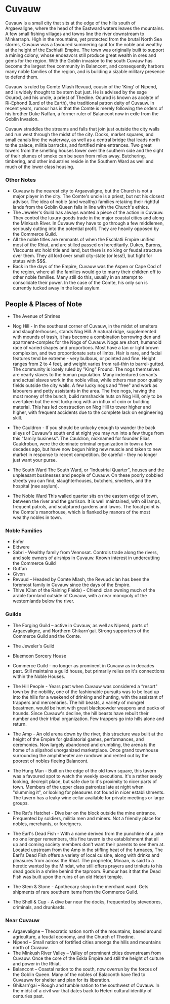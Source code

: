 # Cuvauw
Cuvauw is a small city that sits at the edge of the hills south of Argaevaligne, where the head of the Eastward waters leaves the mountains. A few small fishing villages and towns line the river downstream to Minkarraph. High in the mountains, yet protected from the brutal North Sea storms, Cuvauw was a favoured summering spot for the noble and wealthy at the height of the Eschlatli Empire. The town was originally built to support a mining colony, whose endeavors still produce great wealth in ores and gems for the region. With the Goblin invasion to the south Cuvauw has become the largest free community in Balancont, and consequently harbors many noble families of the region, and is building a sizable military presence to defend them.

Cuvauw is ruled by Comte Mlash Revuud, cousin of the 'King' of Nipend, and is widely thought to be stern but just. He is advised by the sage Ocurod, and his uncle, a priest of Thedine. Ocurod is known as acolyte of Ri-Ephond (Lord of the Earth), the traditional patron deity of Cuvauw. In recent years, rumour has is that the Comte is merely following the orders of his brother Duke Naffan, a former ruler of Balancont now in exile from the Goblin Invasion.

Cuvauw straddles the streams and falls that join just outside the city walls and run west through the midst of the city. Docks, market squares, and small canals line the waterway, as well as a central bridge that leads north to the palace, militia barracks, and fortified mine entrances. Two great towers from the smelting houses tower over the southern side and the sight of their plumes of smoke can be seen from miles away. Butchering, timbering, and other industries reside in the Southern Ward as well and much of the lower class housing.

### Other Notes

* Cuvauw is the nearest city to Argaevaligne, but the Church is not a major player in the city. The Comte's uncle is a priest, but not his closest advisor. The idea of noble (and wealthy) families retaking their rightful lands from the Goblin Queen falls in line with the Church's ethics.
* The Jeweler's Guild has always wanted a piece of the action in Cuvauw. They control the luxury goods trade in the major coastal cities and along the Minkush River. In Cuvauw they have to go through a few middlemen, seriously cutting into the potential profit. They are heavily opposed by the Commerce Guild.
* All the noble titles are remnants of when the Eschlatli Empire unified most of the Rhiat, and are stilled passed on hereditarily. Dukes, Barons, Viscounts etc hold title and land, but there is no king or feudal structure over them. They all lord over small city-state (or less!), but fight for status with $$$.
* Back in the days of the Empire, Cuvauw was the Aspen or Cape Cod of the region, where all the families would go to marry their children off to other noble families. Many still do this, usually in an attempt to consolidate their power. In the case of the Comte, his only son is currently tucked away in the local asylum.

## People & Places of Note
* The Avenue of Shrines

* Nog Hill - In the southeast corner of Cuvauw, in the midst of smelters and slaughterhouses, stands Nog Hill. A natural ridge, supplemented with mounds of trash, it has become a combination borrowing den and apartment-complex for the Nogs of Cuvauw. Nogs are short, humanoid race of varied shapes and proportions. Most have a tan or light brown complexion, and two proportionate sets of limbs. Hair is rare, and facial features tend be extreme - very bulbous, or pointed and fine. Height ranges from 2 to 4 feet, and weight varies from rail-thin to barrel-gutted. The community is losely ruled by "King" Fround. The nogs themselves are nearly slaves to the human population. Many indentured servants and actual slaves work in the noble villas, while others man poor quality fields outside the city walls. A few lucky nogs and "free" and work as labourers and petty assistants in the area. The free nogs, having the most money of the bunch, build ramshackle huts on Nog Hill, only to be overtaken but the next lucky nog with an influx of coin or building material. This has led construction on Nog Hill to tower higher and higher, with frequent accidents due to the complete lack on engineering skill.

* The Cauldron - If you should be unlucky enough to wander the back alleys of Cuvauw's south end at night you may run into a few thugs from this "family business". The Cauldron, nicknamed for founder Elias Cauldrobun, were the dominate criminal organization in town a few decades ago, but have now begun hiring new muscle and taken to new market in response to recent competition. Be careful - they no longer just want your purse.

* The South Ward The South Ward, or “Industrial Quarter", houses and the unpleasant businesses and people of Cuvauw. On these poorly cobbled streets you can find, slaughterhouses, butchers, smelters, and the hospital (nee asylum).

* The Noble Ward This walled quarter sits on the eastern edge of town, between the river and the garrison. It is well maintained, with oil lamps, frequent patrols, and sculptured gardens and lawns. The focal point is the Comte's manorhouse, which is flanked by manors of the most wealthy nobles in town.

### Noble Families

* Enfer
* Eldwere
* Sabri - Wealthy family from Vennosat. Controls trade along the rivers, and sole owners of airships in Cuvauw. Known interest in undercutting the Commerce Guild
* Guffan
* Givon
* Revuud – Headed by Comte Mlash, the Revuud clan has been the foremost family in Cuvauw since the days of the Empire.
* Thive (Clan of the Raining Fields) - Chlendi clan owning much of the arable farmland outside of Cuvauw, with a near monopoly of the westernlands below the river.

### Guilds

* The Forging Guild – active in Cuvauw, as well as Nipend, parts of Argaevaligne, and Northern Ghikarn'gai. Strong supporters of the Commerce Guild and the Comte.
* The Jeweler's Guild
* Bluemoon Sorcery House
* Commerce Guild – no longer as prominent in Cuvauw as in decades past. Still maintains a guild house, but primarily relies on it's connections within the Noble Houses.


* The Hill People - Years past when Cuvauw was considered a “resort" town by the nobility, one of the fashionable pursuits was to be lead up into the hills for a weekend of drinking and hunting, with the assistant of trappers and mercenaries. The hill beasts, a variety of mongrel beastmen, would be hunt with great blackpowder weapons and packs of hounds. Since Cuvauw's decline, the hill beasts have rebuilt their number and their tribal organization. Few trappers go into hills alone and return.

* The Amp - An old arena down by the river, this structure was built at the height of the Empire for gladiatorial games, performances, and ceremonies. Now largely abandoned and crumbling, the arena is the home of a slipshod unorganized marketplace. Once grand townhouse surrounding the amphitheater are rundown and rented out by the poorest of nobles fleeing Balancont.

* The Hung Man - Built on the edge of the old town square, this tavern was a favoured spot to watch the weekly executions. It's a rather seedy looking, decrepit place, but safe due to it's proximity to nicer parts of town. Members of the upper class patronize late at night when "slumming it", or looking for pleasures not found in nicer establishments. The tavern has a leaky wine cellar available for private meetings or large groups.

* The Rat's Hatchet - Dive bar on the block outside the mine entrance. Frequented by soldiers, militia men and miners. Not a friendly place for nobles, merchants, or foreigners.

* The Earl's Dead Fish - With a name derived from the punchline of a joke no one longer remembers, this fine tavern is the establishment that all up and coming society members don't want their parents to see them at. Located upstream from the Amp in the stifling heat of the furnaces, The Earl's Dead Fish offers a variety of local cuisine, along with drinks and pleasures from across the Rhiat. The proprietor, Minaan, is said to a heretic wanted by the Mindat, who still offers prayers and trinkets to his dead gods in a shrine behind the taproom. Rumour has it that the Dead Fish was built upon the ruins of an old Heteri temple.

* The Stem & Stone - Apothecary shop in the merchant ward. Gets shipments of rare southern items from the Commerce Guild.

* The Shell & Cup - A dive bar near the docks, frequented by stevedores, criminals, and drunkards.

### Near Cuvauw
* Argaevaligne – Theocratic nation north of the mountains, based around agriculture, a feudal economy, and the Church of Thedine.
* Nipend – Small nation of fortified cities amongs the hills and mountains north of Cuvauw.
* The Minkush River Valley – Valley of prominent cities downstream from Cuvauw. Once the core of the Eskla Empire and still the height of culture and power in the Rhiat.
* Balancont – Coastal nation to the south, now overrun by the forces of the Goblin Queen. Many of the nobles of Balaconth have fled to Cuvauww for shelter and plan for its liberation.
* Ghikarn'gai – Rough and tumble nation to the southwest of Cuvauw. In the midst of a civil war that dates back to Heteri cultural identity of centuries past.
